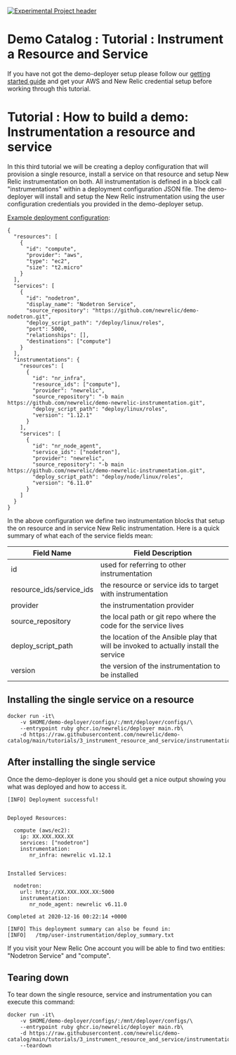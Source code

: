 [![Experimental Project header](https://github.com/newrelic/opensource-website/raw/master/src/images/categories/Experimental.png)](https://opensource.newrelic.com/oss-category/#experimental)

# Demo Catalog : Tutorial : Instrument a Resource and Service

If you have not got the demo-deployer setup please follow our [getting started guide](/GETTING_STARTED.md) and get your AWS and New Relic credential setup before working through this tutorial.

# Tutorial : How to build a demo: Instrumentation a resource and service

In this third tutorial we will be creating a deploy configuration that will provision a single resource, install a service on that resource and setup New Relic instrumentation on both.  All instrumentation is defined in a block call "instrumentations" within a deployment configuration JSON file.  The demo-deployer will install and setup the New Relic instrumentation using the user configuration credentials you provided in the demo-deployer setup.


[Example deployment configuration](instrumentation.json):

```
{
  "resources": [
    {
      "id": "compute",
      "provider": "aws",
      "type": "ec2",
      "size": "t2.micro"
    }
  ],
  "services": [
    {
      "id": "nodetron",
      "display_name": "Nodetron Service",
      "source_repository": "https://github.com/newrelic/demo-nodetron.git",
      "deploy_script_path": "/deploy/linux/roles",
      "port": 5000,
      "relationships": [],
      "destinations": ["compute"]
    }
  ],
  "instrumentations": {
    "resources": [
      {
        "id": "nr_infra",
        "resource_ids": ["compute"],
        "provider": "newrelic",
        "source_repository": "-b main https://github.com/newrelic/demo-newrelic-instrumentation.git",
        "deploy_script_path": "deploy/linux/roles",
        "version": "1.12.1"
      }
    ],
    "services": [
      {
        "id": "nr_node_agent",
        "service_ids": ["nodetron"],
        "provider": "newrelic",
        "source_repository": "-b main https://github.com/newrelic/demo-newrelic-instrumentation.git",
        "deploy_script_path": "deploy/node/linux/roles",
        "version": "6.11.0"
      }
    ]
  }
}
```

In the above configuration we define two instrumentation blocks that setup the on resource and in service New Relic instrumentation. Here is a quick summary of what each of the service fields mean:

| Field Name               |  Field Description |
| ------------------------ | ------------------ |
| id                       | used for referring to other instrumentation  |
| resource_ids/service_ids | the resource or service ids to target with instrumentation  |
| provider                 | the instrumentation provider |
| source_repository        | the local path or git repo where the code for the service lives |
| deploy_script_path       | the location of the Ansible play that will be invoked to actually install the service |
| version                  | the version of the instrumentation to be installed |

## Installing the single service on a resource

```
docker run -it\
    -v $HOME/demo-deployer/configs/:/mnt/deployer/configs/\
    --entrypoint ruby ghcr.io/newrelic/deployer main.rb\
    -d https://raw.githubusercontent.com/newrelic/demo-catalog/main/tutorials/3_instrument_resource_and_service/instrumentation.json
```

## After installing the single service

Once the demo-deployer is done you should get a nice output showing you what was deployed and how to access it.

```
[INFO] Deployment successful!


Deployed Resources:

  compute (aws/ec2):
    ip: XX.XXX.XXX.XX
    services: ["nodetron"]
    instrumentation:
       nr_infra: newrelic v1.12.1


Installed Services:

  nodetron:
    url: http://XX.XXX.XXX.XX:5000
    instrumentation:
       nr_node_agent: newrelic v6.11.0

Completed at 2020-12-16 00:22:14 +0000

[INFO] This deployment summary can also be found in:
[INFO]   /tmp/user-instrumentation/deploy_summary.txt
```

If you visit your New Relic One account you will be able to find two entities: "Nodetron Service" and "compute".

## Tearing down
To tear down the single resource, service and instrumentation you can execute this command:

```
docker run -it\
    -v $HOME/demo-deployer/configs/:/mnt/deployer/configs/\
    --entrypoint ruby ghcr.io/newrelic/deployer main.rb\
    -d https://raw.githubusercontent.com/newrelic/demo-catalog/main/tutorials/3_instrument_resource_and_service/instrumentation.json\
    --teardown
```



